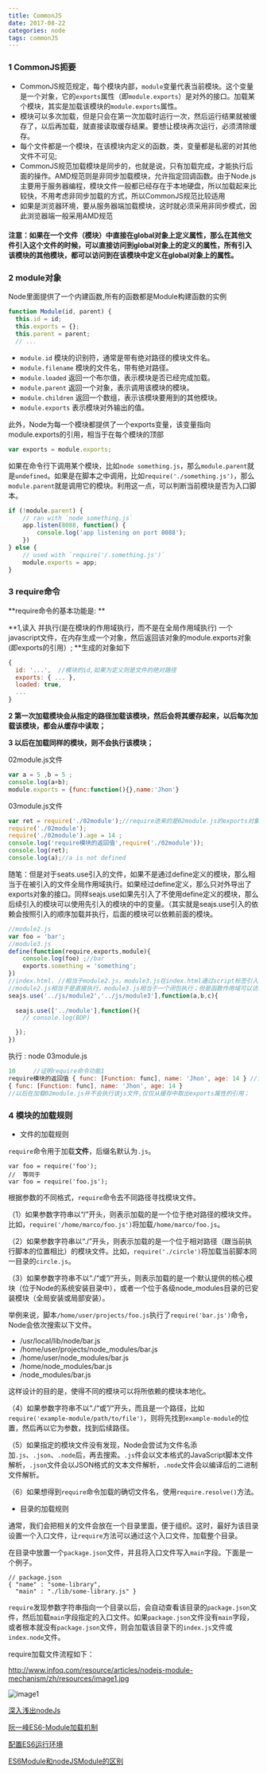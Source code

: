 ```yaml
---
title: CommonJS
date: 2017-08-22
categories: node
tags: commonJS
---
```


### 1 CommonJS扼要

* CommonJS规范规定，每个模块内部，`module`变量代表当前模块。这个变量是一个对象，它的`exports`属性（即`module.exports`）是对外的接口。加载某个模块，其实是加载该模块的`module.exports`属性。
* 模块可以多次加载，但是只会在第一次加载时运行一次，然后运行结果就被缓存了，以后再加载，就直接读取缓存结果。要想让模块再次运行，必须清除缓存。
* 每个文件都是一个模块，在该模块内定义的函数，类，变量都是私密的对其他文件不可见;
* CommonJS规范加载模块是同步的，也就是说，只有加载完成，才能执行后面的操作。AMD规范则是非同步加载模块，允许指定回调函数。由于Node.js主要用于服务器编程，模块文件一般都已经存在于本地硬盘，所以加载起来比较快，不用考虑非同步加载的方式，所以CommonJS规范比较适用
* 如果是浏览器环境，要从服务器端加载模块，这时就必须采用非同步模式，因此浏览器端一般采用AMD规范

#### 注意：如果在一个文件（模块）中直接在global对象上定义属性，那么在其他文件引入这个文件的时候，可以直接访问到global对象上的定义的属性，所有引入该模块的其他模块，都可以访问到在该模块中定义在global对象上的属性。

### 2 module对象

Node里面提供了一个内建函数,所有的函数都是Module构建函数的实例

```javascript
function Module(id, parent) {
  this.id = id;
  this.exports = {};
  this.parent = parent;
  // ...
```

- `module.id` 模块的识别符，通常是带有绝对路径的模块文件名。
- `module.filename` 模块的文件名，带有绝对路径。
- `module.loaded` 返回一个布尔值，表示模块是否已经完成加载。
- `module.parent` 返回一个对象，表示调用该模块的模块。
- `module.children` 返回一个数组，表示该模块要用到的其他模块。
- `module.exports` 表示模块对外输出的值。

此外，Node为每一个模块都提供了一个exports变量，该变量指向module.exports的引用，相当于在每个模块的顶部

```javascript
var exports = module.exports;
```

如果在命令行下调用某个模块，比如`node something.js`，那么`module.parent`就是`undefined`。如果是在脚本之中调用，比如`require('./something.js')`，那么`module.parent`就是调用它的模块。利用这一点，可以判断当前模块是否为入口脚本。

```javascript
if (!module.parent) {
    // ran with `node something.js`
    app.listen(8088, function() {
        console.log('app listening on port 8088');
    })
} else {
    // used with `require('/.something.js')`
    module.exports = app;
}

```

### 3 require命令

**require命令的基本功能是: **

**1,读入  并执行(是在模块的作用域执行，而不是在全局作用域执行)  一个javascript文件，在内存生成一个对象，然后返回该对象的module.exports对象(即exports的引用）; **生成的对象如下

```javascript
{
  id: '...',  //模块的id,如果为定义则是文件的绝对路径
  exports: { ... },
  loaded: true,
  ...
}
```

**2 第一次加载模块会从指定的路径加载该模块，然后会将其缓存起来，以后每次加载该模块，都会从缓存中读取；**

**3 以后在加载同样的模块，则不会执行该模块；**

02module.js文件

```javascript
var a = 5 ,b = 5 ;
console.log(a+b);
module.exports = {func:function(){},name:'Jhon'}
```

03module.js文件

```javascript
var ret = require('./02module');//require进来的是02module.js的exports对象的引用而已；
require('./02module');
require('./02module').age = 14 ;
console.log('require模块的返回值',require('./02module'));
console.log(ret);
console.log(a);//a is not defined
```

随笔：但是对于seats.use引入的文件，如果不是通过define定义的模块，那么相当于在被引入的文件全局作用域执行。如果经过define定义，那么只对外导出了exports对象的接口。同样seajs.use如果先引入了不使用define定义的模块，那么后续引入的模块可以使用先引入的模块的中的变量。（其实就是seajs.use引入的依赖会按照引入的顺序加载并执行，后面的模块可以依赖前面的模块。

```javascript
//module2.js
var foo = 'bar';
//module3.js
define(function(require,exports,module){
    console.log(foo) ;//bar
    exports.something = 'something';
})
//index.html. //相当于module2.js，module3.js在index.html通过script标签引入并执行；
//module2.js相当于是直接执行，module3.js相当于一个闭包执行；但是函数作用域可以访问全局作用域中的变量foo
seajs.use('../js/module2','../js/module3'],function(a,b,c){
  
  seajs.use(['../module'],function(){
    // console.log(BDP)

  });
})

```



执行 : node  03module.js

```javascript
10     //证明require命令功能1
require模块的返回值 { func: [Function: func], name: 'Jhon', age: 14 } //证明require命令功能2
{ func: [Function: func], name: 'Jhon', age: 14 }
//以后在加载02module.js并不会执行该js文件,仅仅从缓存中取出exports属性的引用；
```

### 4 模块的加载规则

* 文件的加载规则

`require`命令用于加载**文件**，后缀名默认为`.js`。

```
var foo = require('foo');
//  等同于
var foo = require('foo.js');

```

根据参数的不同格式，`require`命令去不同路径寻找模块文件。

（1）如果参数字符串以“/”开头，则表示加载的是一个位于绝对路径的模块文件。比如，`require('/home/marco/foo.js')`将加载`/home/marco/foo.js`。

（2）如果参数字符串以“./”开头，则表示加载的是一个位于相对路径（跟当前执行脚本的位置相比）的模块文件。比如，`require('./circle')`将加载当前脚本同一目录的`circle.js`。

（3）如果参数字符串不以“./“或”/“开头，则表示加载的是一个默认提供的核心模块（位于Node的系统安装目录中），或者一个位于各级node_modules目录的已安装模块（全局安装或局部安装）。

举例来说，脚本`/home/user/projects/foo.js`执行了`require('bar.js')`命令，Node会依次搜索以下文件。

- /usr/local/lib/node/bar.js
- /home/user/projects/node_modules/bar.js
- /home/user/node_modules/bar.js
- /home/node_modules/bar.js
- /node_modules/bar.js

这样设计的目的是，使得不同的模块可以将所依赖的模块本地化。

（4）如果参数字符串不以“./“或”/“开头，而且是一个路径，比如`require('example-module/path/to/file')`，则将先找到`example-module`的位置，然后再以它为参数，找到后续路径。

（5）如果指定的模块文件没有发现，Node会尝试为文件名添加`.js`、`.json`、`.node`后，再去搜索。`.js`件会以文本格式的JavaScript脚本文件解析，`.json`文件会以JSON格式的文本文件解析，`.node`文件会以编译后的二进制文件解析。

（6）如果想得到`require`命令加载的确切文件名，使用`require.resolve()`方法。

* 目录的加载规则

通常，我们会把相关的文件会放在一个目录里面，便于组织。这时，最好为该目录设置一个入口文件，让`require`方法可以通过这个入口文件，加载整个目录。

在目录中放置一个`package.json`文件，并且将入口文件写入`main`字段。下面是一个例子。

```
// package.json
{ "name" : "some-library",
  "main" : "./lib/some-library.js" }

```

`require`发现参数字符串指向一个目录以后，会自动查看该目录的`package.json`文件，然后加载`main`字段指定的入口文件。如果`package.json`文件没有`main`字段，或者根本就没有`package.json`文件，则会加载该目录下的`index.js`文件或`index.node`文件。

require加载文件流程如下：

http://www.infoq.com/resource/articles/nodejs-module-mechanism/zh/resources/image1.jpg

![image1](/Users/jim-w/Desktop/02studyspace/02mblog/img/image1.jpg)





[深入浅出nodeJs](http://www.infoq.com/cn/articles/nodejs-module-mechanism)

[阮一峰ES6-Module加载机制](http://es6.ruanyifeng.com/#docs/module-loader#ES6-%E6%A8%A1%E5%9D%97%E4%B8%8E-CommonJS-%E6%A8%A1%E5%9D%97%E7%9A%84%E5%B7%AE%E5%BC%82)

[配置ES6运行环境](http://www.ruanyifeng.com/blog/2016/01/babel.html)

[ES6Module和nodeJSModule的区别](http://es6.ruanyifeng.com/#docs/module-loader#ES6-%E6%A8%A1%E5%9D%97%E4%B8%8E-CommonJS-%E6%A8%A1%E5%9D%97%E7%9A%84%E5%B7%AE%E5%BC%82)

